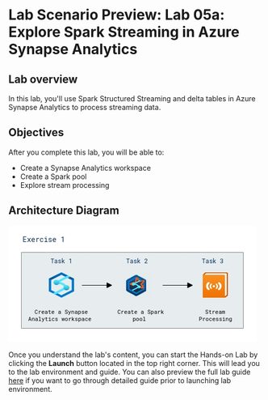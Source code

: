 # Lab Scenario Preview: Lab 05a: Explore Spark Streaming in Azure Synapse Analytics

## Lab overview

In this lab, you'll use Spark Structured Streaming and delta tables in Azure Synapse Analytics to process streaming data.

## Objectives

After you complete this lab, you will be able to:

- Create a Synapse Analytics workspace
- Create a Spark pool
- Explore stream processing
    
## Architecture Diagram

![](../images/dp900module(5a).png)  

Once you understand the lab's content, you can start the Hands-on Lab by clicking the **Launch** button located in the top right corner. This will lead you to the lab environment and guide. You can also preview the full lab guide [here](https://experience.cloudlabs.ai/#/labguidepreview/044489cf-1270-4df4-b30c-864fc209253d) if you want to go through detailed guide prior to launching lab environment.
